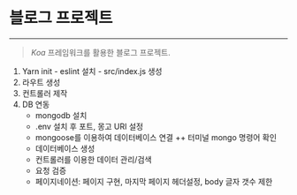 # 블로그 프로젝트

---

> _Koa_ 프레임워크를 활용한 블로그 프로젝트.

1. Yarn init - eslint 설치 - src/index.js 생성
2. 라우트 생성
3. 컨트롤러 제작
4. DB 연동
   - mongodb 설치
   - .env 설치 후 포트, 몽고 URI 설정
   - mongoose를 이용하여 데이터베이스 연결
     ++ 터미널 mongo 명령어 확인
   - 데이터베이스 생성
   - 컨트롤러를 이용한 데이터 관리/검색
   - 요청 검증
   - 페이지네이션: 페이지 구현, 마지막 페이지 헤더설정, body 글자 갯수 제한
